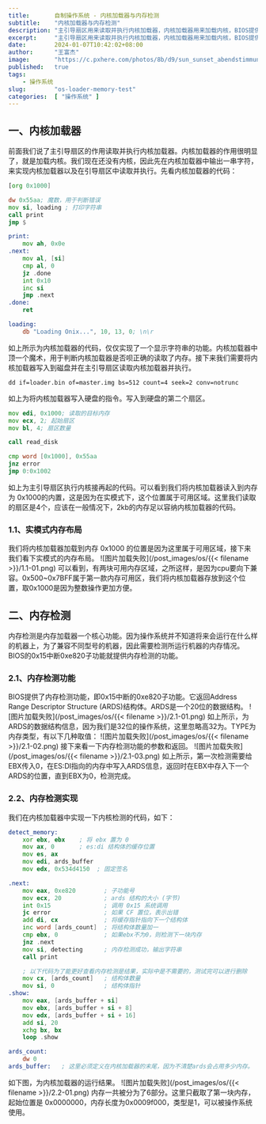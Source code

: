 ```yaml
---
title:       自制操作系统 - 内核加载器与内存检测
subtitle:    "内核加载器与内存检测"
description: "主引导扇区用来读取并执行内核加载器，内核加载器用来加载内核，BIOS提供了内存检测的功能，本文我们将在内核加载器实现内存检测的代码，并在主引导扇区中加载并执行。"
excerpt:     "主引导扇区用来读取并执行内核加载器，内核加载器用来加载内核，BIOS提供了内存检测的功能，本文我们将在内核加载器实现内存检测的代码，并在主引导扇区中加载并执行。"
date:        2024-01-07T10:42:02+08:00
author:      "王富杰"
image:       "https://c.pxhere.com/photos/8b/d9/sun_sunset_abendstimmung_sea_water_clouds-1349389.jpg!d"
published:   true
tags:
    - 操作系统
slug:        "os-loader-memory-test"
categories:  [ "操作系统" ]
---
```


## 一、内核加载器
前面我们说了主引导扇区的作用读取并执行内核加载器。内核加载器的作用很明显了，就是加载内核。我们现在还没有内核，因此先在内核加载器中输出一串字符，来实现内核加载器以及在引导扇区中读取并执行。先看内核加载器的代码：
```asm
[org 0x1000]

dw 0x55aa; 魔数，用于判断错误
mov si, loading ; 打印字符串
call print
jmp $

print:
    mov ah, 0x0e
.next:
    mov al, [si]
    cmp al, 0
    jz .done
    int 0x10
    inc si
    jmp .next
.done:
    ret

loading:
    db "Loading Onix...", 10, 13, 0; \n\r
```
如上所示为内核加载器的代码，仅仅实现了一个显示字符串的功能。内核加载器中顶一个魔术，用于判断内核加载器是否呗正确的读取了内存。接下来我们需要将内核加载器写入到磁盘并在主引导扇区读取内核加载器并执行。
```shell
dd if=loader.bin of=master.img bs=512 count=4 seek=2 conv=notrunc
```
如上为将内核加载器写入硬盘的指令。写入到硬盘的第二个扇区。
```asm
mov edi, 0x1000; 读取的目标内存
mov ecx, 2; 起始扇区
mov bl, 4; 扇区数量

call read_disk

cmp word [0x1000], 0x55aa
jnz error
jmp 0:0x1002
```
如上为主引导扇区执行内核接再起的代码。可以看到我们将内核加载器读入到内存为 0x1000的内置，这是因为在实模式下，这个位置属于可用区域。这里我们读取的扇区是4个，应该在一般情况下，2kb的内存足以容纳内核加载器的代码。

### 1.1、实模式内存布局
我们将内核加载器加载到内存 0x1000 的位置是因为这里属于可用区域，接下来我们看下实模式的内存布局。
![图片加载失败](/post_images/os/{{< filename >}}/1.1-01.png)
可以看到，有两块可用内存区域，之所这样，是因为cpu要向下兼容。0x500~0x7BFF属于第一款内存可用区，我们将内核加载器存放到这个位置，取0x1000是因为整数操作更加方便。


## 二、内存检测
内存检测是内存加载器一个核心功能。因为操作系统并不知道将来会运行在什么样的机器上，为了兼容不同型号的机器，因此需要检测所运行机器的内存情况。BIOS的0x15中断0xe820子功能就提供内存检测的功能。

### 2.1、内存检测功能
BIOS提供了内存检测功能，即0x15中断的0xe820子功能。它返回Address Range Descriptor Structure (ARDS)结构体。ARDS是一个20位的数据结构。
![图片加载失败](/post_images/os/{{< filename >}}/2.1-01.png)
如上所示，为ARDS的数据结构信息，因为我们是32位的操作系统，这里忽略高32为。TYPE为内存类型，有以下几种取值：
![图片加载失败](/post_images/os/{{< filename >}}/2.1-02.png)
接下来看一下内存检测功能的参数和返回。
![图片加载失败](/post_images/os/{{< filename >}}/2.1-03.png)
如上所示，第一次检测需要给EBX传入0，在ES:DI指向的内存中写入ARDS信息，返回时在EBX中存入下一个ARDS的位置，直到EBX为0，检测完成。

### 2.2、内存检测实现
我们在内核加载器中实现一下内核检测的代码，如下：
```asm
detect_memory:
    xor ebx, ebx    ; 将 ebx 置为 0
    mov ax, 0       ; es:di 结构体的缓存位置
    mov es, ax
    mov edi, ards_buffer
    mov edx, 0x534d4150  ; 固定签名

.next:
    mov eax, 0xe820        ; 子功能号
    mov ecx, 20            ; ards 结构的大小 (字节)
    int 0x15               ; 调用 0x15 系统调用
    jc error               ; 如果 CF 置位，表示出错
    add di, cx             ; 将缓存指针指向下一个结构体
    inc word [ards_count]  ; 将结构体数量加一
    cmp ebx, 0             ; 如果ebx不为0，则检测下一块内存
    jnz .next
    mov si, detecting      ; 内存检测成功，输出字符串
    call print

    ; 以下代码为了能更好查看内存检测是结果，实际中是不需要的，测试完可以进行删除 
    mov cx, [ards_count]   ; 结构体数量
    mov si, 0              ; 结构体指针
.show:
    mov eax, [ards_buffer + si]
    mov ebx, [ards_buffer + si + 8]
    mov edx, [ards_buffer + si + 16]
    add si, 20
    xchg bx, bx
    loop .show

ards_count:
    dw 0
ards_buffer:   ; 这里必须定义在内核加载器的末尾，因为不清楚ards会占用多少内存。
```
如下图，为内核加载器的运行结果。
![图片加载失败](/post_images/os/{{< filename >}}/2.2-01.png)
内存一共被分为了6部分。这里只截取了第一块内存，起始位置是 0x0000000，内存长度为0x0009f000，类型是1，可以被操作系统使用。